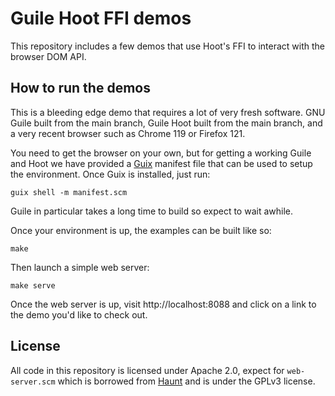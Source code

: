 # Guile Hoot FFI demos

This repository includes a few demos that use Hoot's FFI to interact
with the browser DOM API.

## How to run the demos

This is a bleeding edge demo that requires a lot of very fresh
software.  GNU Guile built from the main branch, Guile Hoot built from
the main branch, and a very recent browser such as Chrome 119 or
Firefox 121.

You need to get the browser on your own, but for getting a working
Guile and Hoot we have provided a [Guix](https://guix.gnu.org)
manifest file that can be used to setup the environment.  Once Guix is
installed, just run:

```
guix shell -m manifest.scm
```

Guile in particular takes a long time to build so expect to wait
awhile.

Once your environment is up, the examples can be built like so:

```
make
```

Then launch a simple web server:

```
make serve
```

Once the web server is up, visit http://localhost:8088 and click on a
link to the demo you'd like to check out.

## License

All code in this repository is licensed under Apache 2.0, expect for
`web-server.scm` which is borrowed from
[Haunt](https://dthompson.us/projects/haunt.html) and is under the
GPLv3 license.

